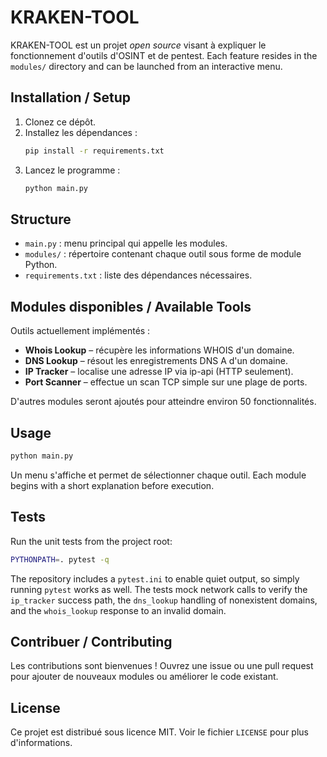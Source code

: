# KRAKEN-TOOL

KRAKEN-TOOL est un projet *open source* visant à expliquer le fonctionnement d'outils d'OSINT et de pentest. Each feature resides in the `modules/` directory and can be launched from an interactive menu.

## Installation / Setup

1. Clonez ce dépôt.
2. Installez les dépendances :
   ```bash
   pip install -r requirements.txt
   ```
3. Lancez le programme :
   ```bash
   python main.py
   ```

## Structure

- `main.py` : menu principal qui appelle les modules.
- `modules/` : répertoire contenant chaque outil sous forme de module Python.
- `requirements.txt` : liste des dépendances nécessaires.

## Modules disponibles / Available Tools

Outils actuellement implémentés :

- **Whois Lookup** – récupère les informations WHOIS d'un domaine.
- **DNS Lookup** – résout les enregistrements DNS A d'un domaine.
- **IP Tracker** – localise une adresse IP via ip-api (HTTP seulement).
- **Port Scanner** – effectue un scan TCP simple sur une plage de ports.

D'autres modules seront ajoutés pour atteindre environ 50 fonctionnalités.

## Usage

```bash
python main.py
```

Un menu s'affiche et permet de sélectionner chaque outil. Each module begins
with a short explanation before execution.

## Tests

Run the unit tests from the project root:

```bash
PYTHONPATH=. pytest -q
```

The repository includes a `pytest.ini` to enable quiet output, so simply
running `pytest` works as well. The tests mock network calls to verify the
`ip_tracker` success path, the `dns_lookup` handling of nonexistent domains,
and the `whois_lookup` response to an invalid domain.

## Contribuer / Contributing

Les contributions sont bienvenues ! Ouvrez une issue ou une pull request pour
ajouter de nouveaux modules ou améliorer le code existant.

## License

Ce projet est distribué sous licence MIT. Voir le fichier `LICENSE` pour plus
d'informations.
